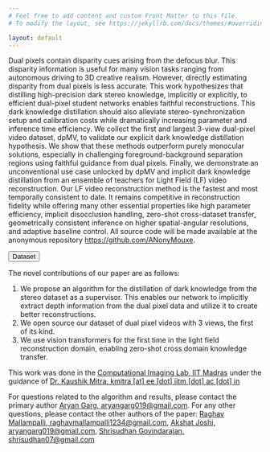 ```yaml
---
# Feel free to add content and custom Front Matter to this file.
# To modify the layout, see https://jekyllrb.com/docs/themes/#overriding-theme-defaults

layout: default
---
```


Dual pixels contain disparity cues arising from the defocus blur. This disparity information is useful for many vision tasks
ranging from autonomous driving to 3D creative realism. However, directly estimating disparity from dual pixels is less accurate. This
work hypothesizes that distilling high-precision dark stereo knowledge, implicitly or explicitly, to efficient dual-pixel student networks
enables faithful reconstructions. This dark knowledge distillation should also alleviate stereo-synchronization setup and calibration
costs while dramatically increasing parameter and inference time efficiency.
  We collect the first and largest 3-view dual-pixel video
dataset, dpMV, to validate our explicit dark knowledge distillation hypothesis. We show that these methods outperform purely
monocular solutions, especially in challenging foreground-background separation regions using faithful guidance from dual pixels.
Finally, we demonstrate an unconventional use case unlocked by dpMV and implicit dark knowledge distillation from an ensemble of
teachers for Light Field (LF) video reconstruction.
  Our LF video reconstruction method is the fastest and most temporally consistent to
date. It remains competitive in reconstruction fidelity while offering many other essential properties like high parameter efficiency,
implicit disocclusion handling, zero-shot cross-dataset transfer, geometrically consistent inference on higher spatial-angular
resolutions, and adaptive baseline control. All source code will be made available at the anonymous repository https://github.com/ANonyMouxe.


<button name="Dataset" onclick="./dataset.markdown">Dataset</button>


The novel contributions of our paper are as follows:
1. We propose an algorithm for the distillation of dark knowledge from the stereo dataset as a supervisor. This enables our network to implicitly extract depth information from the dual pixel data and utilize it to create better reconstructions.
2. We open source our dataset of dual pixel videos with 3 views, the first of its kind.
3. We use vision transformers for the first time in the light field reconstruction domain, enabling zero-shot cross domain knowledge transfer.
<!--- TODO
insert figure 7, figure 9, table 5 and figure 11 from paper
-->


This work was done in the [Computational Imaging Lab, IIT Madras](https://www.ee.iitm.ac.in/comp_photolab/) under the guidance of [Dr. Kaushik Mitra, kmitra [at] ee [dot] iitm [dot] ac [dot] in](mailto:kmitra@ee.iitm.ac.in)

For questions related to the algorithm and results, please contact the primary author [Aryan Garg, aryangarg019@gmail.com](mailto:aryangarg019@gmail.com). For any other questions, please contact the other authors of the paper: [Raghav Mallampalli, raghavmallampalli1234@gmail.com](mailto:raghavmallampalli1234@gmail.com), [Akshat Joshi, aryangarg019@gmail.com](mailto:aryangarg019@gmail.com), [Shrisudhan Govindarajan, shrisudhan07@gmail.com](mailto:shrisudhan07@gmail.com)
